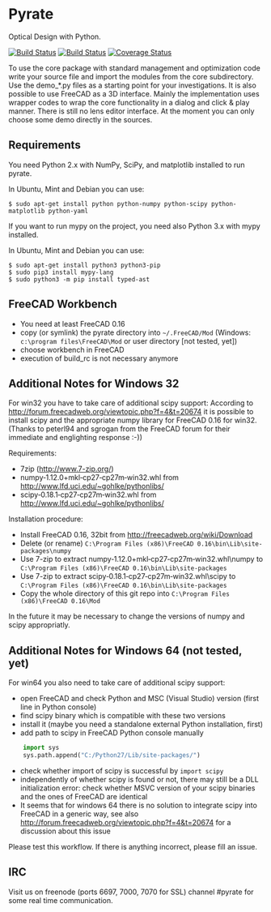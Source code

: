 Pyrate
======
Optical Design with Python.

[![Build Status](https://travis-ci.org/theinze/pyrate.svg?branch=master)](https://travis-ci.org/theinze/pyrate)
[![Build Status](https://ci.appveyor.com/api/projects/status/github/theinze/pyrate?branch=master&svg=true)](https://ci.appveyor.com/project/theinze/pyrate/branch/master)
[![Coverage Status](https://coveralls.io/repos/github/theinze/pyrate/badge.svg?branch=master)](https://coveralls.io/github/theinze/pyrate?branch=master)

To use the core package with standard management and optimization code
write your source file and import the modules from the core subdirectory.
Use the demo_*.py files as a starting point for your investigations.
It is also possible to use FreeCAD as a 3D interface. Mainly the implementation uses
wrapper codes to wrap the core functionality in a dialog and click & play manner.
There is still no lens editor interface. At the moment you can only choose some demo
directly in the sources.

Requirements
------------

You need Python 2.x with NumPy, SciPy, and matplotlib installed to run pyrate.

In Ubuntu, Mint and Debian you can use:

    $ sudo apt-get install python python-numpy python-scipy python-matplotlib python-yaml

If you want to run mypy on the project, you need also Python 3.x with mypy
installed.

In Ubuntu, Mint and Debian you can use:

    $ sudo apt-get install python3 python3-pip 
    $ sudo pip3 install mypy-lang
    $ sudo python3 -m pip install typed-ast

FreeCAD Workbench
-----------------

- You need at least FreeCAD 0.16
- copy (or symlink) the pyrate directory into `~/.FreeCAD/Mod` (Windows: `c:\program files\FreeCAD\Mod` or user directory [not tested, yet])
- choose workbench in FreeCAD
- execution of build_rc is not necessary anymore

Additional Notes for Windows 32
-----------------------------------------

For win32 you have to take care of additional scipy support:
According to http://forum.freecadweb.org/viewtopic.php?f=4&t=20674 it is possible to
install scipy and the appropriate numpy library for FreeCAD 0.16 for win32.
(Thanks to peterl94 and sgrogan from the FreeCAD forum for their immediate and englighting response :-))

Requirements:
- 7zip (http://www.7-zip.org/)
- numpy‑1.12.0+mkl‑cp27‑cp27m‑win32.whl from http://www.lfd.uci.edu/~gohlke/pythonlibs/
- scipy‑0.18.1‑cp27‑cp27m‑win32.whl from http://www.lfd.uci.edu/~gohlke/pythonlibs/

Installation procedure:
- Install FreeCAD 0.16, 32bit from http://freecadweb.org/wiki/Download
- Delete (or rename) `C:\Program Files (x86)\FreeCAD 0.16\bin\Lib\site-packages\numpy`
- Use 7-zip to extract numpy‑1.12.0+mkl‑cp27‑cp27m‑win32.whl\numpy to `C:\Program Files (x86)\FreeCAD 0.16\bin\Lib\site-packages`
- Use 7-zip to extract scipy‑0.18.1‑cp27‑cp27m‑win32.whl\scipy to `C:\Program Files (x86)\FreeCAD 0.16\bin\Lib\site-packages`
- Copy the whole directory of this git repo into `C:\Program Files (x86)\FreeCAD 0.16\Mod`

In the future it may be necessary to change the versions of numpy and scipy appropriatly.

Additional Notes for Windows 64 (not tested, yet)
-----------------------------------------

For win64 you also need to take care of additional scipy support:

- open FreeCAD and check Python and MSC (Visual Studio) version (first line in Python console)
- find scipy binary which is compatible with these two versions
- install it (maybe you need a standalone external Python installation, first)
- add path to scipy in FreeCAD Python console manually
```python
    import sys
    sys.path.append("C:/Python27/Lib/site-packages/")
```
- check whether import of scipy is successful by `import scipy`
- independently of whether scipy is found or not, there may still be a DLL initialization error: check whether MSVC version of your scipy binaries and the ones of FreeCAD are identical
- It seems that for windows 64 there is no solution to integrate scipy into FreeCAD in a generic way, see also http://forum.freecadweb.org/viewtopic.php?f=4&t=20674 for a discussion about this issue

Please test this workflow. If there is anything incorrect, please fill an issue.

IRC
---

Visit us on freenode (ports 6697, 7000, 7070 for SSL) channel #pyrate for some real time communication.
